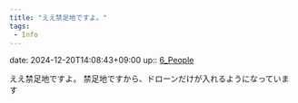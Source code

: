 ```yaml
---
title: "ええ禁足地ですよ。"
tags:
 - Info
---
```


date: 2024-12-20T14:08:43+09:00
up:: [6_People](Bar/Novel/Nacaria/6_People.md)

ええ禁足地ですよ。
禁足地ですから、ドローンだけが入れるようになっています